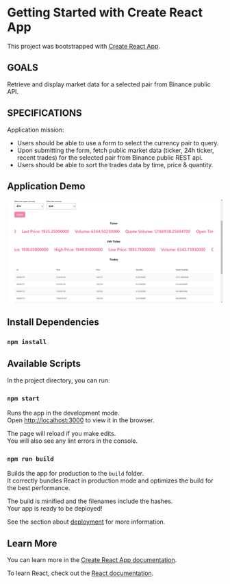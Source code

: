 # Getting Started with Create React App

This project was bootstrapped with [Create React App](https://github.com/facebook/create-react-app).

## GOALS
Retrieve and display market data for a selected pair from Binance public API.

## SPECIFICATIONS
Application mission:
- Users should be able to use a form to select the currency pair to query.
- Upon submitting the form, fetch public market data (ticker, 24h ticker, recent trades) for
the selected pair from Binance public REST api.
- Users should be able to sort the trades data by time, price & quantity.

## Application Demo

![Application demo](Screenshot%202023-04-16%20223035.png)

## Install Dependencies

### `npm install`

## Available Scripts

In the project directory, you can run:

### `npm start`

Runs the app in the development mode.\
Open [http://localhost:3000](http://localhost:3000) to view it in the browser.

The page will reload if you make edits.\
You will also see any lint errors in the console.

### `npm run build`

Builds the app for production to the `build` folder.\
It correctly bundles React in production mode and optimizes the build for the best performance.

The build is minified and the filenames include the hashes.\
Your app is ready to be deployed!

See the section about [deployment](https://facebook.github.io/create-react-app/docs/deployment) for more information.

## Learn More

You can learn more in the [Create React App documentation](https://facebook.github.io/create-react-app/docs/getting-started).

To learn React, check out the [React documentation](https://reactjs.org/).
